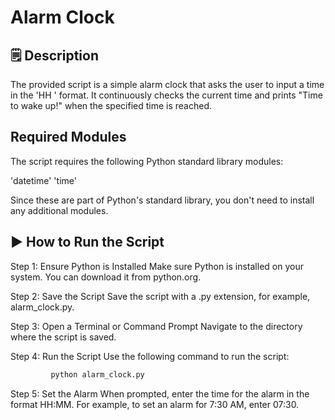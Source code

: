 # Alarm Clock

## 🗒️ Description
The provided script is a simple alarm clock that asks the user to input a time in the 'HH
' format. It continuously checks the current time and prints "Time to wake up!" when the specified time is reached.

## Required Modules
The script requires the following Python standard library modules:

   'datetime'
    'time'

Since these are part of Python's standard library, you don't need to install any additional modules.

## ▶️ How to Run the Script
Step 1: Ensure Python is Installed
Make sure Python is installed on your system. You can download it from python.org.

Step 2: Save the Script
Save the script with a .py extension, for example, alarm_clock.py.

Step 3: Open a Terminal or Command Prompt
Navigate to the directory where the script is saved.

Step 4: Run the Script
Use the following command to run the script:
```bash 
         python alarm_clock.py
```
Step 5: Set the Alarm
When prompted, enter the time for the alarm in the format HH:MM. For example, to set an alarm for 7:30 AM, enter 07:30.
